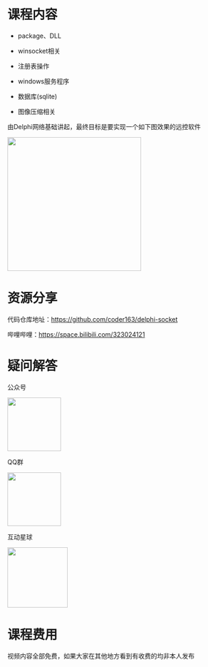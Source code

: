 
# 课程内容

- package、DLL

- winsocket相关

- 注册表操作

- windows服务程序

- 数据库(sqlite)

- 图像压缩相关
  
由Delphi网络基础讲起，最终目标是要实现一个如下图效果的远控软件


<img src="http://imgs.coder163.com//imgsSnipaste_2020-09-06_12-56-02.png" width=300 />


# 资源分享

代码仓库地址：https://github.com/coder163/delphi-socket

哔哩哔哩：https://space.bilibili.com/323024121




# 疑问解答


公众号

<img src="http://imgs.coder163.com/gongzhonghao.png" width=120 />

QQ群

<img src="http://imgs.coder163.com/qqqun2.png" width=120 />

互动星球

<img src="https://www.coder163.com/img/quanzi.jpg" width=135 />


# 课程费用

视频内容全部免费，如果大家在其他地方看到有收费的均非本人发布

